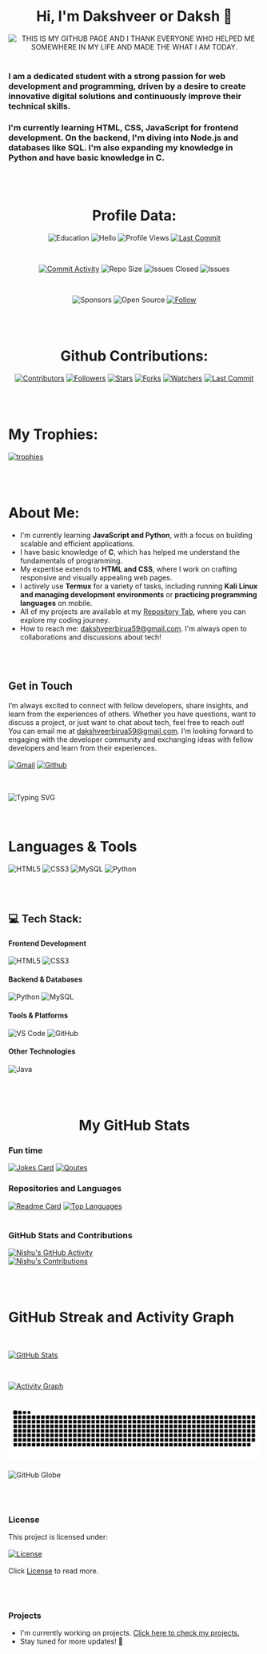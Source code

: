 # <h1 align="center">Hi, I'm Dakshveer or Daksh 👋</h1>

<div align="center"><img src="https://readme-typing-svg.demolab.com?font=Fira+Code&size=45&duration=3000&pause=2000&color=violet&center=false&vCenter=true&width=3000&lines=THIS+IS+MY+GITHUB+PAGE+AND+I+THANK+EVERYONE+WHO+HELPED+ME+SOMEWHERE+IN+MY+LIFE+AND+MADE+THE+WHAT+I+AM+TODAY." alt="THIS IS MY GITHUB PAGE AND I THANK EVERYONE WHO HELPED ME SOMEWHERE IN MY LIFE AND MADE THE WHAT I AM TODAY."></div>
<br>
 
<h3> I am a dedicated student with a strong passion for web development and programming, driven by a desire to create innovative digital solutions and continuously improve their technical skills.
</h3>

<h3>I'm currently learning HTML, CSS, JavaScript for frontend development. On the backend, I'm diving into Node.js and databases like SQL. I'm also expanding my knowledge in Python and have basic knowledge in C.</h3>

<br>
<br>


# <h1 align="center">Profile Data:</h1> 
<!-- First Row -->
<div align="center" >
 
  ![Education](https://img.shields.io/badge/EDUCATION-Diploma's%20in%20Computer%20Science%20and%20Engineering-blueviolet)
  ![Hello](https://img.shields.io/badge/HELLO%20CODER%20-BROTHERS-black)
  ![Profile Views](https://komarev.com/ghpvc/?username=dakshveerbirua&color=blueviolet)
  [![Last Commit](https://img.shields.io/github/last-commit/dakshveerbirua/dakshveerbirua?color=blueviolet&logo=github)](https://github.com/dakshveerbirua/dakshveerbirua/commits)
  
<br>

  [![Commit Activity](https://img.shields.io/github/commit-activity/y/dakshveerbirua/dakshveerbirua?color=blueviolet&logo=github&logoColor=black)](https://github.com/user/dakshveerbirua/graphs/commit-activity)
  ![Repo Size](https://img.shields.io/github/repo-size/dakshveerbirua/dakshveerbirua?color=black&label=Repo%20Size&style=flat&logo=github&logoColor=black)
  ![Issues Closed](https://img.shields.io/github/issues-pr-closed/dakshveerbirua/dakshveerbirua?color=black&label=Issues%20Closed&style=flat&logo=github&logoColor=black)
  ![Issues](https://img.shields.io/github/issues/dakshveerbirua/dakshveerbirua?color=black&label=Issues&style=flat&logo=github&logoColor=black)
  
<br>

  ![Sponsors](https://img.shields.io/badge/GitHub-Sponsors-blueviolet?logo=githubsponsors)
  ![Open Source](https://badges.frapsoft.com/os/v1/open-source.svg?v=103&color=black&style=flat&logo=github&logoColor=black)
  [![Follow](https://img.shields.io/badge/-Follow%20Me-blueviolet)](https://github.com/dakshveerbirua.com)
</div>

<br>
<br>

# <h1 align="center"> Github Contributions:</h1>
<div align="center">
  
  [![Contributors](https://img.shields.io/github/contributors/dakshveerbirua/dakshveerbirua?color=black&style=flat&logo=github&logoColor=black)](https://github.com/dakshveerbirua/dakshveerbirua)
  [![Followers](https://img.shields.io/github/followers/dakshveerbirua?color=black&style=flat&logo=github&logoColor=black)](https://github.com/dakshveerbirua?tab=followers)
  [![Stars](https://img.shields.io/github/stars/dakshveerbirua/dakshveerbirua?color=black&style=flat&logo=github&logoColor=black)](https://github.com/dakshveerbirua/dakshveerbirua)
  [![Forks](https://img.shields.io/github/forks/dakshveerbirua/dakshveerbirua?color=black&style=flat&logo=github&logoColor=black)](https://github.com/dakshveerbirua/dakshveerbirua)
  [![Watchers](https://img.shields.io/github/watchers/dakshveerbirua/dakshveerbirua?color=black&style=flat&logo=github&logoColor=black)](https://github.com/dakshveerbirua/dakshveerbirua)
  [![Last Commit](https://img.shields.io/github/last-commit/dakshveerbirua/dakshveerbirua?color=black&style=flat&logo=github&logoColor=black)](https://github.com/dakshveerbirua/dakshveerbirua)
</div> 

<br>
<br>

### <h1>My Trophies:</h1>
  
  [![trophies](https://github-profile-trophy.vercel.app/?username=dakshveerbirua&theme=algolia&no-bg=true&no-frame=true&column=-1)](https://github.com/dakshveerbirua/dakshveerbirua)

<br>
<br>

### <h1>About Me:</h1>
* I'm currently learning **JavaScript and Python**, with a focus on building scalable and efficient applications.
* I have basic knowledge of **C**, which has helped me understand the fundamentals of programming.
* My expertise extends to **HTML and CSS**, where I work on crafting responsive and visually appealing web pages.
* I actively use **Termux** for a variety of tasks, including running **Kali Linux and managing development environments** or **practicing programming languages** on mobile.
* All of my projects are available at my [Repository Tab](https://github.com/dakshveerbirua?tab=repositories), where you can explore my coding journey.
* How to reach me: [dakshveerbirua59@gmail.com](mailto:dakshveerbirua59@gmail.com). I'm always open to collaborations and discussions about tech!

<br>
<br>

### <h2>Get in Touch</h2>
I’m always excited to connect with fellow developers, share insights, and learn from the experiences of others. Whether you have questions, want to discuss a project, or just want to chat about tech, feel free to reach out!
<br>
You can email me at [dakshveerbirua59@gmail.com](mailto:dakshveerbirua59@gmail.com).  I’m looking forward to engaging with the developer community and exchanging ideas with fellow developers and learn from their experiences.
<br>
<br>
  [![Gmail](https://img.shields.io/badge/EMAIL-8A2BE2?logo=gmail)](mailto:dakshveerbirua59@gmail.com)
  [![Github](https://img.shields.io/badge/GITHUB-181717?logo=github)](https://github.com/dakshveerbirua)

<br>
<br>

<div align="left">
  <img src="https://readme-typing-svg.demolab.com?font=Fira+Code&size=50&duration=3000&pause=1000&color=blue&center=true&vCenter=true&width=1500&lines=I+am+continously+learning;And+tuning+my+skill+too." alt="Typing SVG">
</div>

<br>
<br>

### <h1>Languages & Tools </h1> 

![HTML5](https://img.shields.io/badge/-HTML5-E34F26?logo=html5&logoColor=white)
![CSS3](https://img.shields.io/badge/-CSS3-1572B6?logo=css3&logoColor=white)
![MySQL](https://img.shields.io/badge/-MySQL-4479A1?logo=mysql&logoColor=white)
![Python](https://img.shields.io/badge/-Python-3776AB?logo=python&logoColor=white)
<!--![JavaScript](https://img.shields.io/badge/-JavaScript-F7DF1E?logo=javascript&logoColor=black)
![Node.js](https://img.shields.io/badge/-Node.js-339933?logo=node.js&logoColor=white)
![Express.js](https://img.shields.io/badge/-Express-000000?logo=express&logoColor=white)
![React](https://img.shields.io/badge/-React-61DAFB?logo=react&logoColor=black)
![C](https://img.shields.io/badge/-C-61DAFB?logo=c&logoColor=white)-->

<br>
<br>

### <h2>💻 Tech Stack:</h2>
#### **Frontend Development**
![HTML5](https://img.shields.io/badge/-HTML5-E34F26?logo=html5&logoColor=white)
![CSS3](https://img.shields.io/badge/-CSS3-1572B6?logo=css3&logoColor=white)
<!--![JavaScript](https://img.shields.io/badge/-JavaScript-F7DF1E?logo=javascript&logoColor=black)
![React](https://img.shields.io/badge/-React-61DAFB?logo=react&logoColor=black)
![Tailwind CSS](https://img.shields.io/badge/-Tailwind-38B2AC?logo=tailwind-css&logoColor=white)
![Vite](https://img.shields.io/badge/-Vite-646CFF?logo=vite&logoColor=white)
![Bootstrap](https://img.shields.io/badge/-Bootstrap-7952B3?logo=bootstrap&logoColor=white)-->

#### **Backend & Databases**
![Python](https://img.shields.io/badge/-Python-3776AB?logo=python&logoColor=white)
![MySQL](https://img.shields.io/badge/-MySQL-4479A1?logo=mysql&logoColor=white)
<!--![Flask](https://img.shields.io/badge/-Flask-000000?logo=flask&logoColor=white)
![Node.js](https://img.shields.io/badge/-Node.js-339933?logo=node.js&logoColor=white)
![Express.js](https://img.shields.io/badge/-Express-000000?logo=express&logoColor=white)
![SQLite](https://img.shields.io/badge/-SQLite-003B57?logo=sqlite&logoColor=white)
![MongoDB](https://img.shields.io/badge/-MongoDB-47A248?logo=mongodb&logoColor=white)
![FastAPI](https://img.shields.io/badge/-FastAPI-009688?logo=fastapi&logoColor=white)
![PostgreSQL](https://img.shields.io/badge/-PostgreSQL-4169E1?logo=postgresql&logoColor=white)
![Redis](https://img.shields.io/badge/-Redis-DC382D?logo=redis&logoColor=white)-->

#### **Tools & Platforms**
![VS Code](https://img.shields.io/badge/VS%20Code-007ACC?logo=visual-studio-code)
![GitHub](https://img.shields.io/badge/-GitHub-181717?logo=github&logoColor=white)
<!--![Yarn](https://img.shields.io/badge/-Yarn-2C8EBB?logo=yarn&logoColor=white)
![Docker](https://img.shields.io/badge/-Docker-2496ED?logo=docker&logoColor=white)
![ESLint](https://img.shields.io/badge/-ESLint-4B32C3?logo=eslint&logoColor=white)
![NPM](https://img.shields.io/badge/-NPM-CB3837?logo=npm&logoColor=white)
![Git](https://img.shields.io/badge/-Git-F05032?logo=git&logoColor=white)
![Postman](https://img.shields.io/badge/-Postman-FF6C37?logo=postman&logoColor=white)
![Jest](https://img.shields.io/badge/-Jest-C21325?logo=jest&logoColor=white)
![Webpack](https://img.shields.io/badge/-Webpack-8DD6F9?logo=webpack&logoColor=black)

#### **DevOps & Cloud**
![AWS](https://img.shields.io/badge/-AWS-232F3E?logo=amazon-aws&logoColor=white)
![Google Cloud](https://img.shields.io/badge/-GCP-4285F4?logo=google-cloud&logoColor=white)
![Firebase](https://img.shields.io/badge/-Firebase-FFCA28?logo=firebase&logoColor=black)
![Jenkins](https://img.shields.io/badge/-Jenkins-D24939?logo=jenkins&logoColor=white)
![Kubernetes](https://img.shields.io/badge/-Kubernetes-326CE5?logo=kubernetes&logoColor=white)-->

#### **Other Technologies**
![Java](https://img.shields.io/badge/-Java-007396?logo=java&logoColor=white)
<!--![GraphQL](https://img.shields.io/badge/-GraphQL-E10098?logo=graphql&logoColor=white)
![TypeScript](https://img.shields.io/badge/-TypeScript-3178C6?logo=typescript&logoColor=white)
![C](https://img.shields.io/badge/-C-A8B9CC?logo=c&logoColor=black)
![C++](https://img.shields.io/badge/-C++-00599C?logo=c%2B%2B&logoColor=white)
![REST API](https://img.shields.io/badge/-REST-FF665A?logo=rest&logoColor=white)

#### **Design & Productivity**
![Figma](https://img.shields.io/badge/-Figma-F24E1E?logo=figma&logoColor=white)
![Adobe XD](https://img.shields.io/badge/-Adobe%20XD-FF61F6?logo=adobe-xd&logoColor=white)
![Canva](https://img.shields.io/badge/-Canva-00C4CC?logo=canva&logoColor=white)
![Notion](https://img.shields.io/badge/-Notion-000000?logo=notion&logoColor=white)
![Trello](https://img.shields.io/badge/-Trello-0052CC?logo=trello&logoColor=white)

#### **Testing & QA**
![JUnit](https://img.shields.io/badge/-JUnit-25A162?logo=junit5&logoColor=white)
![Pytest](https://img.shields.io/badge/-Pytest-0A9EDC?logo=pytest&logoColor=white)
![Cypress](https://img.shields.io/badge/-Cypress-17202C?logo=cypress&logoColor=white)

#### **Mobile Development**
![React Native](https://img.shields.io/badge/-React%20Native-61DAFB?logo=react&logoColor=black)
![Expo](https://img.shields.io/badge/-Expo-000020?logo=expo&logoColor=white)-->


<br>
<br>

### <h1 align="center">My GitHub Stats </h1>
### Fun time
[![Jokes Card](https://readme-jokes.vercel.app/api?username=dakshveerbirua&theme=algolia&hideBorder)](https://github.com/dakshveerbirua)
[![Qoutes](https://quotes-github-readme.vercel.app/api?type=horizontal&theme=algolia)](https://github.com/dakshveerbirua)
<br>

### Repositories and Languages
[![Readme Card](https://github-readme-stats.vercel.app/api/pin/?username=dakshveerbirua&repo=dakshveerbirua&show_owner=true&theme=midnight-purple&bg_color=00000000)](https://github.com/dakshveerbirua)
[![Top Languages](https://github-readme-stats.vercel.app/api/top-langs/?username=dakshveerbirua&theme=midnight-purple&layout=compact&custom_title=My%20Top%20Languages&bg_color=00000000)](https://github.com/dakshveerbirua)<br>
<br>

### GitHub Stats and  Contributions
[![Nishu's GitHub Activity](https://github-profile-summary-cards.vercel.app/api/cards/profile-details?username=dakshveerbirua&theme=midnight_purple&show_icons=true&include_all_commits=true&bg_color=00000000)](https://github.com/dakshveerbirua)
<br>
[![Nishu's Contributions](https://github-contributor-stats.vercel.app/api?username=dakshveerbirua&theme=midnight-purple&bg_color=00000000&show_icons=true&repos_count=5&border_radius=12&include_orgs=true&disable_animations=false)](https://github.com/dakshveerbirua)

<br>
<br>

## <h1>GitHub Streak and Activity Graph</h1>
<br>

[![GitHub Stats](https://github-readme-stats.vercel.app/api?username=dakshveerbirua&show_icons=true&theme=midnight-purple&show=reviews,discussions_started,discussions_answered,prs_merged,prs_merged_percentage&bg_color=00000000)](https://github.com/dakshveerbirua)

<br>

[![Activity Graph](https://github-readme-activity-graph.vercel.app/graph?username=dakshveerbirua&theme=github-compact&bg=true&line=6e40c9&point=ff00ff&bg_color=00000000)](https://github.com/dakshveerbirua)
<br>
<br>

[![Contribution Snake](https://github.com/Platane/snk/raw/output/github-contribution-grid-snake.svg)](https://github.com/dakshveerbirua)
<br><br>
![GitHub Globe](https://github.com/janarosmonaliev/github-globe.git)


<br>
<br>

### License

This project is licensed under: <br><br>
[![License](https://img.shields.io/badge/License-Apache%202.0-black.svg?style=for-the-badge&logo=apache&logoColor=white)](LICENSE) <br><br>
Click [License](http://www.apache.org/licenses/LICENSE-2.0) to read more.

<br>
<br>

### Projects

* I'm currently working on projects. [Click here to check my projects.](https://github.com/dakshveerbirua?tab=projects)
* Stay tuned for more updates! 🚀
